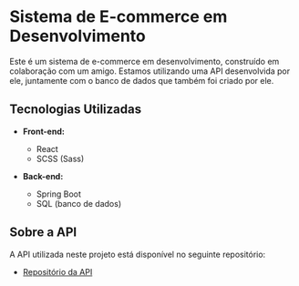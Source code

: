 # Sistema de E-commerce em Desenvolvimento

Este é um sistema de e-commerce em desenvolvimento, construído em colaboração com um amigo. Estamos utilizando uma API desenvolvida por ele, juntamente com o banco de dados que também foi criado por ele.

## Tecnologias Utilizadas

- **Front-end:**
  - React
  - SCSS (Sass)

- **Back-end:**
  - Spring Boot
  - SQL (banco de dados)

## Sobre a API

A API utilizada neste projeto está disponível no seguinte repositório:

- [Repositório da API](https://github.com/Domiuau/testeapiuaustora)
